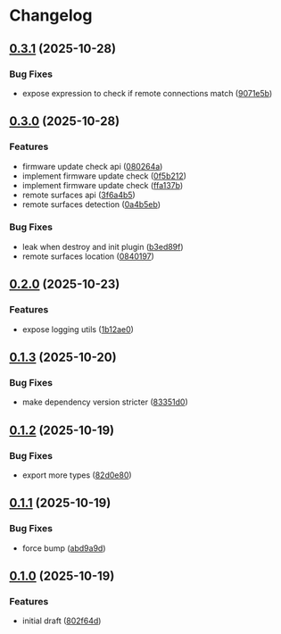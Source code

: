# Changelog

## [0.3.1](https://github.com/bitfocus/companion-surface-api/compare/companion-surface-host-v0.3.0...companion-surface-host-v0.3.1) (2025-10-28)


### Bug Fixes

* expose expression to check if remote connections match ([9071e5b](https://github.com/bitfocus/companion-surface-api/commit/9071e5b7082b4f47ffb21a9dfba893fb3d3681da))

## [0.3.0](https://github.com/bitfocus/companion-surface-api/compare/companion-surface-host-v0.2.0...companion-surface-host-v0.3.0) (2025-10-28)


### Features

* firmware update check api ([080264a](https://github.com/bitfocus/companion-surface-api/commit/080264a4fd3f5f81a936810b030f5d42672f26de))
* implement firmware update check ([0f5b212](https://github.com/bitfocus/companion-surface-api/commit/0f5b212ec4119f6d6b4e27220a255fdb514cab72))
* implement firmware update check ([ffa137b](https://github.com/bitfocus/companion-surface-api/commit/ffa137bc65bc046bcbdc7f392746d8f0ce598e69))
* remote surfaces api ([3f6a4b5](https://github.com/bitfocus/companion-surface-api/commit/3f6a4b5009971f8f301bdacdf8d12f2b9dfdbd02))
* remote surfaces detection ([0a4b5eb](https://github.com/bitfocus/companion-surface-api/commit/0a4b5eb8deaa540ce40c2613ec4e4e37dcefde97))


### Bug Fixes

* leak when destroy and init plugin ([b3ed89f](https://github.com/bitfocus/companion-surface-api/commit/b3ed89f5dcff4712d8a5dd1505fdc0959b81c3ac))
* remote surfaces location ([0840197](https://github.com/bitfocus/companion-surface-api/commit/0840197468c2aadd32ab77277ac57332c5c9c28c))

## [0.2.0](https://github.com/bitfocus/companion-surface-api/compare/companion-surface-host-v0.1.3...companion-surface-host-v0.2.0) (2025-10-23)


### Features

* expose logging utils ([1b12ae0](https://github.com/bitfocus/companion-surface-api/commit/1b12ae0dcd9f70da47d643c7881b3c02d4e5a5d6))

## [0.1.3](https://github.com/bitfocus/companion-surface-api/compare/companion-surface-host-v0.1.2...companion-surface-host-v0.1.3) (2025-10-20)


### Bug Fixes

* make dependency version stricter ([83351d0](https://github.com/bitfocus/companion-surface-api/commit/83351d029b55fa11387fc256937bba637b9fb520))

## [0.1.2](https://github.com/bitfocus/companion-surface-api/compare/companion-surface-host-v0.1.1...companion-surface-host-v0.1.2) (2025-10-19)


### Bug Fixes

* export more types ([82d0e80](https://github.com/bitfocus/companion-surface-api/commit/82d0e80c8477e903c15cf0d161df6faf5c5c079e))

## [0.1.1](https://github.com/bitfocus/companion-surface-api/compare/companion-surface-host-v0.1.0...companion-surface-host-v0.1.1) (2025-10-19)


### Bug Fixes

* force bump ([abd9a9d](https://github.com/bitfocus/companion-surface-api/commit/abd9a9df429c013ba2dfcaf8cbfa4a51b49aab3c))

## [0.1.0](https://github.com/bitfocus/companion-surface-api/compare/companion-surface-host-v0.0.1...companion-surface-host-v0.1.0) (2025-10-19)


### Features

* initial draft ([802f64d](https://github.com/bitfocus/companion-surface-api/commit/802f64daaf91bd61eaeb155ccc285547939f6548))
